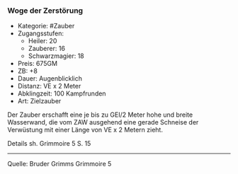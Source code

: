 ### Woge der Zerstörung

- Kategorie: #Zauber
- Zugangsstufen:
  - Heiler: 20
  - Zauberer: 16
  - Schwarzmagier: 18
- Preis: 675GM
- ZB: +8
- Dauer: Augenblicklich
- Distanz: VE x 2 Meter
- Abklingzeit: 100 Kampfrunden
- Art: Zielzauber

Der Zauber erschafft eine je bis zu GEI/2 Meter hohe und breite Wasserwand, die vom ZAW ausgehend eine gerade Schneise der Verwüstung mit einer Länge von VE x 2 Metern zieht.

Details sh. Grimmoire 5 S. 15

---

Quelle: Bruder Grimms Grimmoire 5
